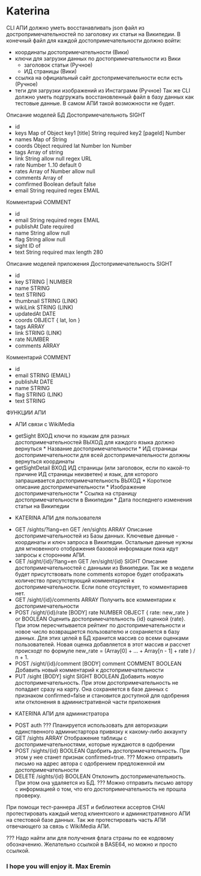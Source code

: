 # Katerina

CLI АПИ должно уметь восстанавливать json файл из достропримечательностей по заголовку их статьи на Википедии. В конечный файл для каждой достопримечательности должно войти:
* координаты достопримечательности (Вики)
* ключи для загрузки данных по достопримечательности из Вики
    * заголовок статьи (Ручное)
    * ИД страницы (Вики)
* ссылка на официальный сайт достопримечательности если есть (Ручное)
* теги для загрузки изображений из Инстаграмм (Ручное)
Так же CLI должно уметь подгружать восстановленный файл в базу данных как тестовые данные. В самом АПИ такой возможности не будет.

Описание моделей БД
Достопримечательноть SIGHT
- id
- keys
    Map of Object
        key1 [title] String required
        key2 [pageId] Number
- names
    Map of String
- coords
    Object required
        lat Number
        lon Number
- tags
    Array of string
- link
    String allow null regex URL
- rate
    Number 1..10 default 0
- rates
    Array of Number allow null
- comments
    Array of <COMMENT>
- comfirmed
    Boolean default false
- email
    String required regex EMAIL

Комментарий COMMENT
- id
- email
    String required regex EMAIL
- publishAt
    Date required
- name
    String allow null
- flag
    String allow null
- sight
    ID of <SIGHT>
- text
    String required max length 280

Описание моделей приложения
Достопримечательность SIGHT
- id
- key STRING | NUMBER
- name STRING
- text STRING
- thumbnail STRING (LINK)
- wikiLink STRING (LINK)
- updatedAt DATE
- coords OBJECT { lat, lon }
- tags ARRAY
- link STRING (LINK)
- rate NUMBER
- comments ARRAY

Комментарий COMMENT
- id
- email STRING (EMAIL)
- publishAt DATE
- name STRING
- flag STRING (LINK)
- text STRING

ФУНКЦИИ АПИ

* АПИ связи с WikiMedia
- getSight
    ВХОД ключи по языкам для разных достопримечательностей
    ВЫХОД для каждого языка должно вернуться
        * Название достопримечательности
        * ИД страницы достопримечательности
    для всей достопримечательности должны вернуться координаты
- getSightDetail
    ВХОД ИД страницы (или заголовок, если по какой-то причине ИД страницы неизветен) и язык, для которого запрашивается достопримечательность
    ВЫХОД
        * Короткое описание достопримечательности
        * Изображение достопримечательности
        * Ссылка на страницу достопримечательности в Википедии
        * Дата последнего изменения статьи на Википедии
* KATERINA АПИ для пользователя
- GET /sights/?lang=en
  GET /en/sights
  ARRAY<SIGHT>
  Описание достопримечательностей из Базы данных. Ключевые данные - координаты и ключ запроса в Википедии. Остальные данные нужны для мгновенного отображения базовой информации пока идут запросы к сторонним АПИ.
- GET /sight/{id}/?lang=en
  GET /en/sight/{id}
  SIGHT
  Описание достопримечательностей с данными из Википедии. Так же в модели будет присутствовать поле comments<NUMBER> которое будет отображать количество присутствующий комментарией к достопримечательности. Если поле отсутствует, то комментариев нет.
- GET /sight/{id}/comments
  ARRAY<COMMENT>
  Получить все комментарии к достопримечательности
- POST /sight/{id}/rate
  [BODY] rate NUMBER
  OBJECT { rate: new_rate } or BOOLEAN
  Оценить достопримечательность {id} оценкой {rate}. При этом пересчитывается рейтинг по достопримечательности и новое число возвращается пользователю и сохраняется в базу данных.
  Для этих целей в БД хранится массив со всеми оценками пользователей. Новая оценка добавляется в этот массив и рассчет происходт по формуле
  new_rate = (Array[0] + ... + Array[n - 1] + rate ) / n + 1.
- POST /sight/{id}/comment
  [BODY] comment COMMENT
  BOOLEAN
  Добавить новый комментарий к достопримечательности
- PUT /sight
  [BODY] sight SIGHT
  BOOLEAN
  Добавить новую достопримечательность. При этом достопримечательность не попадает сразу на карту. Она сохраняется в базе данных с признаком confirmed=false и становится доступной для одобрения или отклонения в административной части приложения
* KATERINA АПИ для администратора
- POST auth
  ???
  Планируется использовать для авторизации единственного администартора привязку к какому-либо аккаунту
- GET /sights
  ARRAY<SIGHTS>
  Отображение таблицы с достопримечательностями, которые нуждаются в одобрении
- POST /sights/{id}
  BOOLEAN
  Одобрить достопримечательность. При этом у нее станет признак confirmed=true. ??? Можно отправить письмо на адрес автора с одобрением предложенной им достопримечательности
- DELETE /sights/{id}
  BOOLEAN
  Отклонить достопримечательность. При этом она удаляется из БД. ??? Можно отправить письмо автору с информацией о том, что его достопримечательность не прошла проверку.

При помощи тест-раннера JEST и библиотеки ассертов CHAI протестировать каждый метод клиентского и административного АПИ на стестовой базе данных. Так же протестировать часть АПИ отвечающего за связь с WikiMedia АПИ.

??? Надо найти апи для получения флага страны по ее кодовому обозначению. Желательно ссылкой в BASE64, но можно и просто ссылкой.

### I hope you will enjoy it. Max Eremin